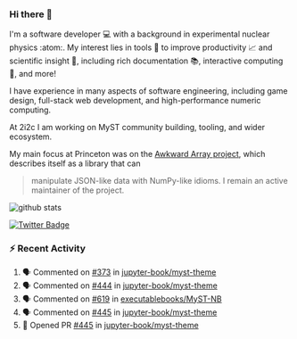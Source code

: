 ### Hi there 👋 

I'm a software developer 💻 with a background in experimental nuclear physics :atom:. My interest lies in tools :wrench: to improve productivity :chart_with_upwards_trend: and scientific insight :telescope:, including rich documentation 📚, interactive computing 🧮, and more! 

I have experience in many aspects of software engineering, including game design, full-stack web development, and high-performance numeric computing. 

At 2i2c I am working on MyST community building, tooling, and wider ecosystem. 

My main focus at Princeton was on the [Awkward Array project](awkward-array.org/), which describes itself as a library that can 
> manipulate JSON-like data with NumPy-like idioms. I remain an active maintainer of the project. 

![github stats](https://github-readme-stats.vercel.app/api?username=agoose77&show_icons=true&hide_rank=true&hide_title=true&bg_color=30,e76445,904e95&text_color=efe3ec&icon_color=efe3ec)
<!--
**agoose77/agoose77** is a ✨ _special_ ✨ repository because its `README.md` (this file) appears on your GitHub profile.

Here are some ideas to get you started:

- 🔭 I’m currently working on ...
- 🌱 I’m currently learning ...
- 👯 I’m looking to collaborate on ...
- 🤔 I’m looking for help with ...
- 💬 Ask me about ...
- 📫 How to reach me: ...
- 😄 Pronouns: ...
- ⚡ Fun fact: ...
-->

[![Twitter Badge](https://img.shields.io/twitter/follow/agoose77?style=flat-square&logo=Twitter&logoColor=white&color=cornflowerblue)](https://twitter.com/agoose77)

### :zap: Recent Activity

<!--START_SECTION:activity-->
1. 🗣 Commented on [#373](https://github.com/jupyter-book/myst-theme/pull/373#issuecomment-2271398070) in [jupyter-book/myst-theme](https://github.com/jupyter-book/myst-theme)
2. 🗣 Commented on [#444](https://github.com/jupyter-book/myst-theme/pull/444#issuecomment-2270932332) in [jupyter-book/myst-theme](https://github.com/jupyter-book/myst-theme)
3. 🗣 Commented on [#619](https://github.com/executablebooks/MyST-NB/issues/619#issuecomment-2270614929) in [executablebooks/MyST-NB](https://github.com/executablebooks/MyST-NB)
4. 🗣 Commented on [#445](https://github.com/jupyter-book/myst-theme/pull/445#issuecomment-2269939096) in [jupyter-book/myst-theme](https://github.com/jupyter-book/myst-theme)
5. 💪 Opened PR [#445](https://github.com/jupyter-book/myst-theme/pull/445) in [jupyter-book/myst-theme](https://github.com/jupyter-book/myst-theme)
<!--END_SECTION:activity-->
